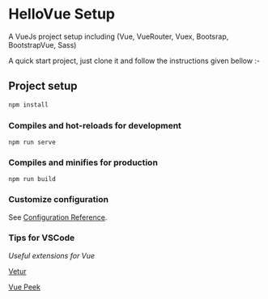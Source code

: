 # HelloVue Setup
A VueJs project setup including (Vue, VueRouter, Vuex, Bootsrap, BootstrapVue, Sass)

A quick start project, just clone it and follow the instructions given bellow :-
## Project setup
```bash
npm install 
```

### Compiles and hot-reloads for development
```
npm run serve
```

### Compiles and minifies for production
```
npm run build
```

### Customize configuration
See [Configuration Reference](https://cli.vuejs.org/config/).

### Tips for VSCode

_*Useful extensions for Vue*_

[Vetur](https://marketplace.visualstudio.com/items?itemName=octref.vetur)

[Vue Peek](https://marketplace.visualstudio.com/items?itemName=dariofuzinato.vue-peek)

